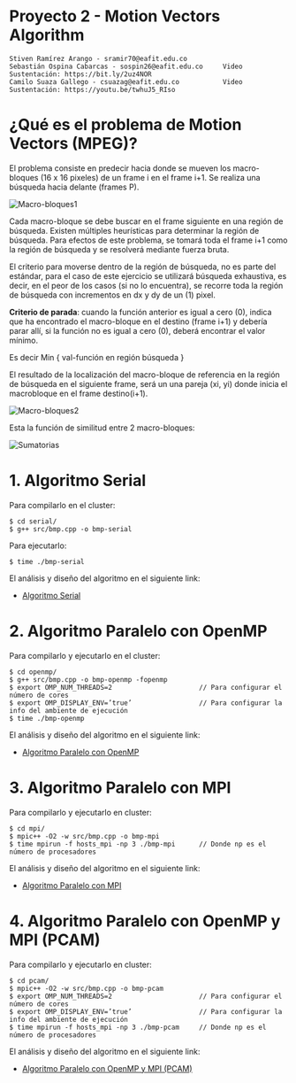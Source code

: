 # Proyecto 2 - Motion Vectors Algorithm

    Stiven Ramírez Arango - sramir70@eafit.edu.co
    Sebastián Ospina Cabarcas - sospin26@eafit.edu.co     Video Sustentación: https://bit.ly/2uz4NOR
    Camilo Suaza Gallego - csuazag@eafit.edu.co           Video Sustentación: https://youtu.be/twhuJ5_RIso

# ¿Qué es el problema de Motion Vectors (MPEG)?

El problema consiste en predecir hacia donde se mueven los macro-bloques (16 x 16 pixeles) de un frame i en el frame i+1. Se realiza una búsqueda hacia delante (frames P).

![Macro-bloques1](macro-bloques1.png?raw=true?style=centerme "Macro-bloques1")

Cada macro-bloque se debe buscar en el frame siguiente en una región de búsqueda. Existen múltiples heurísticas para determinar la región de búsqueda. Para efectos de este problema, se tomará toda el frame i+1 como la región de búsqueda y se resolverá mediante fuerza bruta.

El criterio para moverse dentro de la región de búsqueda, no es parte del estándar, para el caso de este ejercicio se utilizará búsqueda exhaustiva, es decir, en el peor de los casos (si no lo encuentra), se recorre toda la región de búsqueda con incrementos en dx y dy de un (1) pixel.

**Criterio de parada**: cuando la función anterior es igual a cero (0), indica que ha encontrado el macro-bloque en el destino (frame i+1) y debería parar allí, si la función no es igual a cero (0), deberá encontrar el valor mínimo. 

Es decir Min { val-función en región búsqueda }

El resultado de la localización del macro-bloque de referencia en la región de búsqueda en el siguiente frame, será un una pareja (xi, yi) donde inicia el macrobloque en el frame destino(i+1).

![Macro-bloques2](macro-bloques2.png?raw=true?style=centerme "Macro-bloques2")

Esta la función de similitud entre 2 macro-bloques:

![Sumatorias](sumatorias.png?raw=true?style=centerme "Sumatorias")

# 1. Algoritmo Serial

Para compilarlo en el cluster:

    $ cd serial/
    $ g++ src/bmp.cpp -o bmp-serial

Para ejecutarlo:

    $ time ./bmp-serial

El análisis y diseño del algoritmo en el siguiente link:

* [Algoritmo Serial](serial.md)

# 2. Algoritmo Paralelo con OpenMP

Para compilarlo y ejecutarlo en el cluster:

    $ cd openmp/
    $ g++ src/bmp.cpp -o bmp-openmp -fopenmp
    $ export OMP_NUM_THREADS=2                      // Para configurar el número de cores
    $ export OMP_DISPLAY_ENV=’true’                 // Para configurar la info del ambiente de ejecución
    $ time ./bmp-openmp

El análisis y diseño del algoritmo en el siguiente link:

* [Algoritmo Paralelo con OpenMP](openmp.md)

# 3. Algoritmo Paralelo con MPI

Para compilarlo y ejecutarlo en cluster:

    $ cd mpi/
    $ mpic++ -O2 -w src/bmp.cpp -o bmp-mpi
    $ time mpirun -f hosts_mpi -np 3 ./bmp-mpi      // Donde np es el número de procesadores

El análisis y diseño del algoritmo en el siguiente link:

* [Algoritmo Paralelo con MPI](mpi.md)

# 4. Algoritmo Paralelo con OpenMP y MPI (PCAM)

Para compilarlo y ejecutarlo en cluster:

    $ cd pcam/
    $ mpic++ -O2 -w src/bmp.cpp -o bmp-pcam
    $ export OMP_NUM_THREADS=2                      // Para configurar el número de cores
    $ export OMP_DISPLAY_ENV=’true’                 // Para configurar la info del ambiente de ejecución
    $ time mpirun -f hosts_mpi -np 3 ./bmp-pcam     // Donde np es el número de procesadores

El análisis y diseño del algoritmo en el siguiente link:

* [Algoritmo Paralelo con OpenMP y MPI (PCAM)](pcam.md)